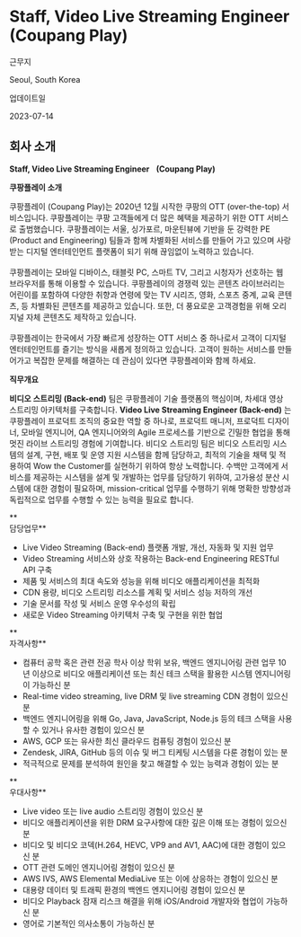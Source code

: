 Staff, Video Live Streaming Engineer (Coupang Play)
===================================================

근무지

Seoul, South Korea

업데이트일

2023-07-14

회사 소개
-----

**Staff, Video Live Streaming Engineer**   **(Coupang Play)**

**쿠팡플레이 소개**

쿠팡플레이 (Coupang Play)는 2020년 12월 시작한 쿠팡의 OTT (over-the-top) 서비스입니다. 쿠팡플레이는 쿠팡 고객들에게 더 많은 혜택을 제공하기 위한 OTT 서비스로 출범했습니다. 쿠팡플레이는 서울, 싱가포르, 마운틴뷰에 기반을 둔 강력한 PE (Product and Engineering) 팀들과 함께 차별화된 서비스를 만들어 가고 있으며 사랑받는 디지털 엔터테인먼트 플랫폼이 되기 위해 끊임없이 노력하고 있습니다.  
   
쿠팡플레이는 모바일 디바이스, 태블릿 PC, 스마트 TV, 그리고 시청자가 선호하는 웹 브라우저를 통해 이용할 수 있습니다. 쿠팡플레이의 경쟁력 있는 콘텐츠 라이브러리는 어린이를 포함하여 다양한 취향과 연령에 맞는 TV 시리즈, 영화, 스포츠 중계, 교육 콘텐츠, 등 차별화된 콘텐츠를 제공하고 있습니다. 또한, 더 풍요로운 고객경험을 위해 오리지널 자체 콘텐츠도 제작하고 있습니다.   
   
쿠팡플레이는 한국에서 가장 빠르게 성장하는 OTT 서비스 중 하나로서 고객이 디지털 엔터테인먼트를 즐기는 방식을 새롭게 정의하고 있습니다. 고객이 원하는 서비스를 만들어가고 복잡한 문제를 해결하는 데 관심이 있다면 쿠팡플레이와 함께 하세요.

**직무개요**

**비디오 스트리밍 (Back-end)** 팀은 쿠팡플레이 기술 플랫폼의 핵심이며, 차세대 영상 스트리밍 아키텍처를 구축합니다. **Video Live Streaming Engineer (Back-end)** 는 쿠팡플레이 프로덕트 조직의 중요한 역할 중 하나로, 프로덕트 매니저, 프로덕트 디자이너, 모바일 엔지니어, QA 엔지니어와의 Agile 프로세스를 기반으로 긴밀한 협업을 통해 멋진 라이브 스트리밍 경험에 기여합니다. 비디오 스트리밍 팀은 비디오 스트리밍 시스템의 설계, 구현, 배포 및 운영 지원 시스템을 함께 담당하고, 최적의 기술을 채택 및 적용하여 Wow the Customer를 실현하기 위하여 항상 노력합니다. 수백만 고객에게 서비스를 제공하는 시스템을 설계 및 개발하는 업무를 담당하기 위하여, 고가용성 분산 시스템에 대한 경험이 필요하며, mission-critical 업무를 수행하기 위해 명확한 방향성과 독립적으로 업무를 수행할 수 있는 능력을 필요로 합니다.

**  
담당업무**

*   Live Video Streaming (Back-end) 플랫폼 개발, 개선, 자동화 및 지원 업무
*   Video Streaming 서비스와 상호 작용하는 Back-end Engineering RESTful API 구축
*   제품 및 서비스의 최대 속도와 성능을 위해 비디오 애플리케이션을 최적화
*   CDN 용량, 비디오 스트리밍 리소스를 계획 및 서비스 성능 저하의 개선
*   기술 문서를 작성 및 서비스 운영 우수성의 확립
*   새로운 Video Streaming 아키텍처 구축 및 구현을 위한 협업

**  
자격사항**

*   컴퓨터 공학 혹은 관련 전공 학사 이상 학위 보유, 백엔드 엔지니어링 관련 업무 10년 이상으로 비디오 애플리케이션 또는 최신 테크 스택을 활용한 시스템 엔지니어링이 가능하신 분
*   Real-time video streaming, live DRM 및 live streaming CDN 경험이 있으신 분
*   백엔드 엔지니어링을 위해 Go, Java, JavaScript, Node.js 등의 테크 스택을 사용할 수 있거나 유사한 경험이 있으신 분
*   AWS, GCP 또는 유사한 최신 클라우드 컴퓨팅 경험이 있으신 분
*   Zendesk, JIRA, GitHub 등의 이슈 및 버그 티케팅 시스템을 다룬 경험이 있는 분
*   적극적으로 문제를 분석하여 원인을 찾고 해결할 수 있는 능력과 경험이 있는 분

**  
우대사항**

*   Live video 또는 live audio 스트리밍 경험이 있으신 분
*   비디오 애플리케이션을 위한 DRM 요구사항에 대한 깊은 이해 또는 경험이 있으신 분
*   비디오 및 비디오 코덱(H.264, HEVC, VP9 and AV1, AAC)에 대한 경험이 있으신 분
*   OTT 관련 도메인 엔지니어링 경험이 있으신 분
*   AWS IVS, AWS Elemental MediaLive 또는 이에 상응하는 경험이 있으신 분
*   대용량 데이터 및 트래픽 환경의 백엔드 엔지니어링 경험이 있으신 분
*   비디오 Playback 잠재 리스크 해결을 위해 iOS/Android 개발자와 협업이 가능하신 분
*   영어로 기본적인 의사소통이 가능하신 분
